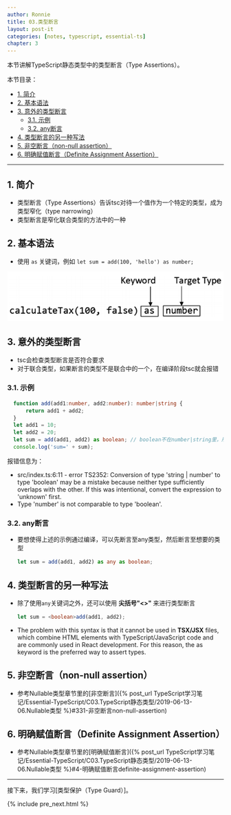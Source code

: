 ```yaml
---
author: Ronnie
title: 03.类型断言
layout: post-it
categories: [notes, typescript, essential-ts]
chapter: 3
---
```


<!-- # 类型断言（Type Assertions） -->
本节讲解TypeScript静态类型中的类型断言（Type Assertions）。

本节目录：
<!-- TOC -->

- [1. 简介](#1-简介)
- [2. 基本语法](#2-基本语法)
- [3. 意外的类型断言](#3-意外的类型断言)
    - [3.1. 示例](#31-示例)
    - [3.2. any断言](#32-any断言)
- [4. 类型断言的另一种写法](#4-类型断言的另一种写法)
- [5. 非空断言（non-null assertion）](#5-非空断言non-null-assertion)
- [6. 明确赋值断言（Definite Assignment Assertion）](#6-明确赋值断言definite-assignment-assertion)

<!-- /TOC -->

---

## 1. 简介
- 类型断言（Type Assertions）告诉tsc对待一个值作为一个特定的类型，成为类型窄化（type narrowing）
- 类型断言是窄化联合类型的方法中的一种

## 2. 基本语法
- 使用 `as` 关键词，例如 `let sum = add(100, 'hello') as number;`

![type_assertions](/assets/images/TypeScript学习笔记/Essential-TypeScript/type_assertions.png "类型断言")

## 3. 意外的类型断言
- tsc会检查类型断言是否符合要求
- 对于联合类型，如果断言的类型不是联合中的一个，在编译阶段tsc就会报错

### 3.1. 示例

  ```typescript
    function add(add1:number, add2:number): number|string {
        return add1 + add2;
    }
    let add1 = 10;
    let add2 = 20;
    let sum = add(add1, add2) as boolean; // boolean不在number|string里，所以会报错
    console.log('sum=' + sum);
  ```

  报错信息为：
  - src/index.ts:6:11 - error TS2352: Conversion of type 'string \| number' to type 'boolean' may be a mistake because neither type sufficiently overlaps with the other. If this was intentional, convert the expression to 'unknown' first.
  - Type 'number' is not comparable to type 'boolean'.

### 3.2. any断言
  - 要想使得上述的示例通过编译，可以先断言至any类型，然后断言至想要的类型

    ```typescript
    let sum = add(add1, add2) as any as boolean;
    ```

## 4. 类型断言的另一种写法
- 除了使用`any`关键词之外，还可以使用 **尖括号"<>"** 来进行类型断言

    ```typescript
    let sum = <boolean>add(add1, add2);
    ```

- The problem with this syntax is that it cannot be used in **TSX/JSX** files, which combine HTML elements with TypeScript/JavaScript code and are commonly used in React development. For this reason, the as keyword is the preferred way to assert types.

## 5. 非空断言（non-null assertion）
- 参考Nullable类型章节里的[非空断言]({% post_url TypeScript学习笔记/Essential-TypeScript/C03.TypeScript静态类型/2019-06-13-06.Nullable类型 %}#331-非空断言non-null-assertion)

## 6. 明确赋值断言（Definite Assignment Assertion）
- 参考Nullable类型章节里的[明确赋值断言]({% post_url TypeScript学习笔记/Essential-TypeScript/C03.TypeScript静态类型/2019-06-13-06.Nullable类型 %}#4-明确赋值断言definite-assignment-assertion)

---

接下来，我们学习[类型保护（Type Guard）]。

{% include pre_next.html %}
